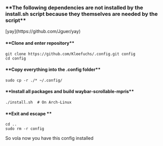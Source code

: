 <h3>**The following dependencies are not installed by the install.sh script because they themselves are needed by the script**</h3>
[yay](https://github.com/Jguer/yay)

<h4>**Clone and enter repository**</h4>

```
git clone https://github.com/Kleefuchs/.config.git config
cd config
```

<h4>**Copy everything into the .config folder**</h4>

```
sudo cp -r ./* ~/.config/
```

<h4>**Install all packages and build waybar-scrollable-mpris**</h4>

```
./install.sh  # On Arch-Linux
```

<h4>**Exit and escape **</h4>

```
cd ..
sudo rm -r config
```

So vola now you have this config installed
